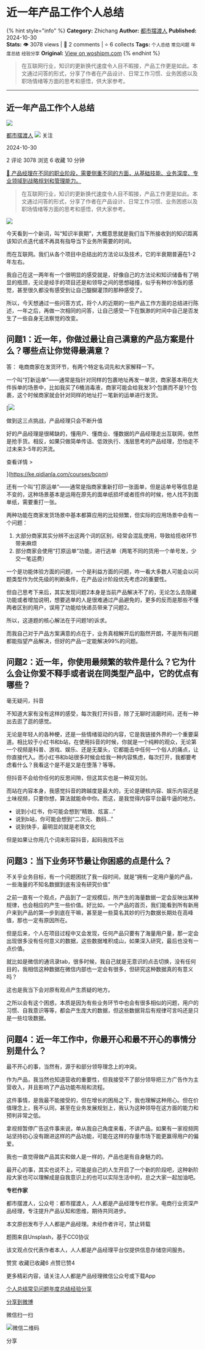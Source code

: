 # 近一年产品工作个人总结
{% hint style="info" %}
**Category:** Zhichang
**Author:** [都市摆渡人](https://www.woshipm.com/u/1301359)
**Published:** 2024-10-30  
**Stats:** 👁️ 3078 views | 💬 2 comments | ⭐ 6 collects
**Tags:** `个人总结` `常见问题` `年度总结` `经验分享`
**Original:** [View on woshipm.com](https://www.woshipm.com/zhichang/6133466.html)
{% endhint %}
> 在互联网行业，知识的更新换代速度令人目不暇接，产品工作更是如此。本文通过问答的形式，分享了作者在产品设计、日常工作习惯、业务困惑以及职场情绪等方面的思考和感悟，供大家参考。

---

## 近一年产品工作个人总结

[![](https://static.woshipm.com/view/woshipm_api_def_20240830180202_5595.jpg?imageView2/1/w/72/h/72/q/100)](https://www.woshipm.com/u/1301359)

[都市摆渡人](https://www.woshipm.com/u/1301359) ![](https://static.woshipm.com/tag/1121_1@2x.png) 关注

2024-10-30

2 评论 3078 浏览 6 收藏 10 分钟

[🔗 产品经理在不同的职业阶段，需要侧重不同的方面，从基础技能、业务深度、专业领域到战略规划和管理能力。](https://ke.qidianla.com/courses/90pm)

> 在互联网行业，知识的更新换代速度令人目不暇接，产品工作更是如此。本文通过问答的形式，分享了作者在产品设计、日常工作习惯、业务困惑以及职场情绪等方面的思考和感悟，供大家参考。

![](https://image.woshipm.com/2023/04/14/4b95bd4a-da8e-11ed-aeb8-00163e0b5ff3.jpg)

今天看到一个新词，叫“知识半衰期”，大概意思就是我们当下所接收到的知识距离该知识点迭代或不再具有指导当下业务所需要的时间。

而在互联网。我们从各个项目中总结出的方法论以及技术，它的半衰期普遍在1-2年左右。

我自己在这一两年有一个很明显的感受就是，好像自己的方法论和知识储备有了明显的瓶颈，无论是经手的项目还是和领导之间的思想碰撞，似乎有种炒冷饭的感觉，甚至很久都没有感受到让自己醍醐灌顶的那种感受了。

所以，今天想通过一些问答方式，将个人的近期的一些产品工作方面的总结进行陈述，一年之后，再做一次相同的问答，让自己感受一下在飘渺的时间中自己是否发生了一些自身无法察觉的改变。

## 问题1：近一年，你做过最让自己满意的产品方案是什么？哪些点让你觉得最满意？

答： 电商商家在发货环节，有两个特定名词先和大家解释一下。

一个叫“打新运单”——通常是指针对同样的包裹地址再发一单货，商家基本用在大件拆单的场景中，比如我买了6桶消毒液，商家可能会给我发3个包裹而不是1个包裹，这个时候商家就会针对同样的地址打一笔新的运单进行发货。

[![](https://image.woshipm.com/2023/07/27/1788a218-2c7f-11ee-b91f-00163e0b5ff3.png)

做到这三点挑战，产品经理只会不断升值

好的产品经理是很稀缺的，懂用户、懂商业、懂数据的产品经理走出互联网，依然是抢手货。相反，如果只做简单传话、低效执行、浅层思考的产品经理，恐怕走不过未来3-5年的洪流。

查看详情 >

](https://ke.qidianla.com/courses/bcpm)

还有一个叫“打原运单”——通常是指商家重新打印一张面单，但是运单号等信息是不变的，这种场景基本是运用在原先的面单纸损坏或者揽件的时候，他人找不到面单纸，需要重打一张。

两种功能在商家发货场景中基本都算应用的比较频繁，但实际的应用场景中会有一个问题：

1.  大部分商家其实分辨不出这两个词的区别，经常会混乱使用，导致给揽收环节带来麻烦
2.  部分商家会使用“打原运单”功能，进行逃单（两笔不同的货用一个单号发，少交一笔运费）

一个是功能体验方面的问题，一个是利益方面的问题，咋一看大多数人可能会以问题类型作为优先级的判断条件，在产品设计阶段优先考虑2的重要性。

但自己思考下来后，其实发现问题2本身是当前产品解决不了的，无论怎么去隐藏功能或者增加说明，想要逃单的人是很难通过产品避免的，更多的反而是那些不懂两者区别的用户，误用了功能给快递员带来了问题2。

所以，这道题的核心解法在于问题1的诉求。

而我自己对于产品方案满意的点在于，业务真相解开后的豁然开朗，不是所有问题都能指望产品解决，但好的产品一定能解决99%的问题。

## 问题2：近一年，你使用最频繁的软件是什么？它为什么会让你爱不释手或者说在同类型产品中，它的优点有哪些？

毫无疑问，抖音

不知道大家有没有这样的感受，每次我打开抖音，除了无聊时消磨时间，还有一种出去逛了逛的感觉。

无论是年轻人的各种梗，还是一些情绪驱动的内容，它是我链接外界的一个重要渠道。相比较于小红书和b站，在使用抖音的时候，你就是一个纯粹的观众，无论第一个视频是科普、游戏、娱乐、还是无厘头，它都能击中任何一个俗人的痛点，让你直接代入。而小红书和b站很多时候会给我一种内容焦虑，每次打开，我都要考虑看什么？我看这个是不是又是在堕落？等等。

但抖音不会给你任何的反思间隙，但这其实也是一种双刃剑。

而站在内容本身，我感觉抖音的跨越度是最大的，无论是硬核内容、娱乐内容还是土味视频，只要你想，算法就能命中你。而这，是我觉得内容平台最牛逼的地方。

*   说到小红书，你可能会想到“精致、炫富…”
*   说到b站，你可能会想到“二次元、数码…”
*   说到快手，最明显的就是老铁文化

但是如果让你用几个词来形容抖音，起码我找不出

## 问题3：当下业务环节最让你困惑的点是什么？

不关乎业务目标，有一个问题困扰了我一段时间，就是“拥有一定用户量的产品，一些海量的不知名数据到底有没有研究价值”

之前一直有一个观点，产品到了一定规模后，所产生的海量数据一定会反映出某种规律，也会相应的产生一些价值。好比如，一个产品的首页，我们能看到所有新用户来到产品的第一步到底在干嘛，甚至是一些莫名其妙的行为数据长期处在高峰值，那也一定有原因所在。

但是后来，个人在项目过程中又会发现，任何产品只要有了海量用户量，那一定会出现很多没有任何意义的数据，这些数据堆积成山，如果深入研究，最后也没有一点价值。

就比如是微信的通讯录tab，很多时候，我自己就是无意识的点击切换，没有任何目的，我相信这种数据在微信内部也一定会有很多，但研究这种数据真的有意义吗？

这也是我当下会对原有观点产生质疑的地方。

之所以会有这个困惑，本质是因为有些业务环节中也会有很多相似的问题，用户的习惯、自我意识等等，都会产生庞大的数据，但这些数据背后有规律可言吗还是只是一些垃圾数据。

## 问题4：近一年工作中，你最开心和最不开心的事情分别是什么？

最不开心的事，当然有，源于和部分领导理念上的冲突。

作为产品，我当然也知道营收的重要性，但我接受不了部分领导把三方广告作为主营收入，并且影响了产品功能布局和流程。

这件事情，是我最不能接受的，但在增长的困局之下，我也理解这种用心。但在价值理念上，我不认同，甚至在业务发展规划上，我认为这种领导在这方面的能力和预判非常之低。

拿视频暂停广告这件事来说，单从我自己角度来看，不讲产品，如果有一家视频网站坚持初心没有跟进这样的产品功能，可能在这样的存量市场下能更赢得用户的偏爱。

我也一直觉得做产品其实和做人是一样的，产品也是有自身魅力的。

最开心的事，其实也说不上，可能是自己的人生开启了一个新的阶段吧，这种新阶段大家也可以理解成是自我意识上的也可以实际生活中的，总之大家一起加油吧。

**专栏作家**

都市摆渡人，公众号：都市摆渡人，人人都是产品经理专栏作家。电商行业资深产品经理，专注提升产品认知和思维，期待共同进步。

本文原创发布于人人都是产品经理。未经作者许可，禁止转载

题图来自Unsplash，基于CC0协议

该文观点仅代表作者本人，人人都是产品经理平台仅提供信息存储空间服务。

赞赏 收藏已收藏6 点赞已赞4

更多精彩内容，请关注人人都是产品经理微信公众号或下载App

[个人总结](https://www.woshipm.com/tag/%e4%b8%aa%e4%ba%ba%e6%80%bb%e7%bb%93)[常见问题](https://www.woshipm.com/tag/%e5%b8%b8%e8%a7%81%e9%97%ae%e9%a2%98)[年度总结](https://www.woshipm.com/tag/%e5%b9%b4%e5%ba%a6%e6%80%bb%e7%bb%93)[经验分享](https://www.woshipm.com/tag/%e7%bb%8f%e9%aa%8c%e5%88%86%e4%ba%ab)

[分享到微博](https://service.weibo.com/share/share.php?appkey=2775287854&title=近一年产品工作个人总结&url=https://www.woshipm.com/zhichang/6133466.html&pic=https://image.woshipm.com/2023/04/14/4b95bd4a-da8e-11ed-aeb8-00163e0b5ff3.jpg)

微信扫一扫

![微信二维码](https://api.pwmqr.com/qrcode/create/?url=https://www.woshipm.com/zhichang/6133466.html)

分享